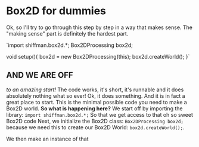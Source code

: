 # Box2D for dummies

Ok, so I'll try to go through this step by step in a way that makes sense. The "making sense" part is definitely the hardest part.

`import shiffman.box2d.*;
Box2DProcessing box2d;

void setup(){
  box2d = new Box2DProcessing(this);
  box2d.createWorld();
}`

## AND WE ARE OFF
_to an amazing start!_ The code works, it's short, it's runnable and it does absolutely nothing what so ever!
Ok, it does something. And it is in fact a great place to start. This is the minimal possible code you need to make a Box2D world.
**So what is happening here?** We start off by importing the library: `import shiffman.box2d.*;` So that we get access to that oh so sweet Box2D code
Next, we initialize the Box2D class: `Box2DProcessing box2d;` because we need this to create our Box2D World: `box2d.createWorld();`.



We then make an instance of that 
